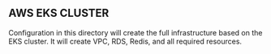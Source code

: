 ## AWS EKS CLUSTER
Configuration in this directory will create the full infrastructure based on the EKS cluster.
It will create VPC, RDS, Redis, and all required resources.

